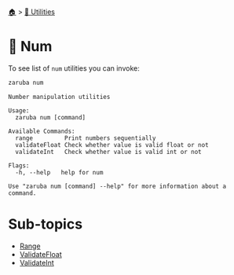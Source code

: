 <!--startTocHeader-->
[🏠](../../README.md) > [🔧 Utilities](../README.md)
# 🔢 Num
<!--endTocHeader-->

To see list of `num` utilities you can invoke:

<!--startCode-->
```bash
zaruba num
```

````
Number manipulation utilities

Usage:
  zaruba num [command]

Available Commands:
  range         Print numbers sequentially
  validateFloat Check whether value is valid float or not
  validateInt   Check whether value is valid int or not

Flags:
  -h, --help   help for num

Use "zaruba num [command] --help" for more information about a command.
````
<!--endCode-->

<!--startTocSubTopic-->
# Sub-topics
* [Range](range.md)
* [ValidateFloat](validate-float.md)
* [ValidateInt](validate-int.md)
<!--endTocSubTopic-->